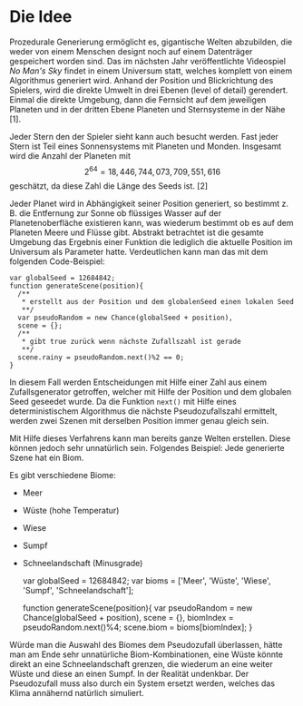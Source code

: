 # Die Idee

Prozedurale Generierung ermöglicht es, gigantische Welten abzubilden, die weder von einem Menschen designt noch auf einem Datenträger gespeichert worden sind. Das im nächsten Jahr veröffentlichte Videospiel *No Man's Sky* findet in einem Universum statt, welches komplett von einem Algorithmus generiert wird. Anhand der Position und Blickrichtung des Spielers, wird die direkte Umwelt in drei Ebenen (level of detail) gerendert. Einmal die direkte Umgebung, dann die Fernsicht auf dem jeweiligen Planeten und in der dritten Ebene Planeten und Sternsysteme in der Nähe [1].

Jeder Stern den der Spieler sieht kann auch besucht werden. Fast jeder Stern ist Teil eines Sonnensystems mit Planeten und Monden. Insgesamt wird die Anzahl der Planeten mit $$ 2 ^{64} = 18,446,744,073,709,551,616$$ geschätzt, da diese Zahl die Länge des Seeds ist. [2]

Jeder Planet wird in Abhängigkeit seiner Position generiert, so bestimmt z. B. die Entfernung zur Sonne ob flüssiges Wasser auf der Planetenoberfläche existieren kann, was wiederum bestimmt ob es auf dem Planeten Meere und Flüsse gibt. 
Abstrakt betrachtet ist die gesamte Umgebung das Ergebnis einer Funktion die lediglich die aktuelle Position im Universum als Parameter hatte.
Verdeutlichen kann man das mit dem folgenden Code-Beispiel:

    var globalSeed = 12684842;
    function generateScene(position){
      /**
       * erstellt aus der Position und dem globalenSeed einen lokalen Seed
       **/
	  var pseudoRandom = new Chance(globalSeed + position), 
	  scene = {};
	  /**
	   * gibt true zurück wenn nächste Zufallszahl ist gerade  
	   **/
	  scene.rainy = pseudoRandom.next()%2 == 0; 
    }

In diesem Fall werden Entscheidungen mit Hilfe einer Zahl aus einem Zufallsgenerator getroffen, welcher mit Hilfe der Position und dem globalen Seed geseedet wurde. Da die Funktion `next()` mit Hilfe eines deterministischem Algorithmus die nächste Pseudozufallszahl ermittelt, werden zwei Szenen mit derselben Position immer genau gleich sein.

Mit Hilfe dieses Verfahrens kann man bereits ganze Welten erstellen. Diese können jedoch sehr unnatürlich sein. 
Folgendes Beispiel: Jede generierte Szene hat ein Biom. 

Es gibt verschiedene Biome:

-	Meer
-	Wüste (hohe Temperatur)
-	Wiese
-	Sumpf
-	Schneelandschaft (Minusgrade)
	


    var globalSeed = 12684842;
    var bioms = ['Meer', 'Wüste', 'Wiese', 'Sumpf', 'Schneelandschaft'];
    
    function generateScene(position){
	  var pseudoRandom = new Chance(globalSeed + position), 
	  scene = {},
	  biomIndex = pseudoRandom.next()%4;
	  scene.biom = bioms[biomIndex];
    }
    
Würde man die Auswahl des Biomes dem Pseudozufall überlassen, hätte man am Ende sehr unnatürliche Biom-Kombinationen, eine Wüste könnte direkt an eine Schneelandschaft grenzen, die wiederum an eine weiter Wüste und diese an einen Sumpf. In der Realität undenkbar.
Der Pseudozufall muss also durch ein System ersetzt werden, welches das Klima annähernd natürlich simuliert.

